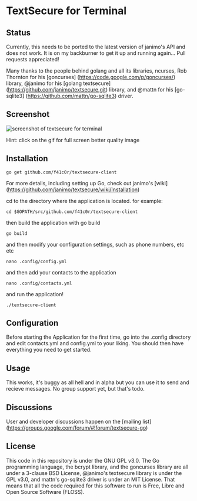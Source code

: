 # TextSecure for Terminal

Status
-------
Currently, this needs to be ported to the latest version of janimo's API and does not work. It is on my backburner to get it up and running again... Pull requests appreciated!


Many thanks to the people behind golang and all its libraries, ncurses, Rob Thornton for his [goncurses] (https://code.google.com/p/goncurses/) library, @janimo for his [golang textsecure] (https://github.com/janimo/textsecure.git) library, and @mattn for his [go-sqlite3] (https://github.com/mattn/go-sqlite3) driver.

Screenshot
----------

![screenshot of textsecure for terminal](https://github.com/f41c0r/textsecure-client/wiki/screenshots/output.gif)

Hint: click on the gif for full screen better quality image

Installation
------------

    go get github.com/f41c0r/textsecure-client

For more details, including setting up Go, check out janimo's [wiki] (https://github.com/janimo/textsecure/wiki/Installation)

cd to the directory where the application is located. for example:
    
    cd $GOPATH/src/github.com/f41c0r/textsecure-client

then build the application with go build

    go build

and then modify your configuration settings, such as phone numbers, etc etc

    nano .config/config.yml

and then add your contacts to the application

    nano .config/contacts.yml

and run the application!
    
    ./textsecure-client 

Configuration
-------------

Before starting the Application for the first time, go into the .config directory and edit contacts.yml and config.yml to your liking. You should then have everything you need to get started.

Usage
-----

This works, it's buggy as all hell and in alpha but you can use it to send and recieve messages. No group support yet, but that's todo.

Discussions
-----------

User and developer discussions happen on the [mailing list] (https://groups.google.com/forum/#!forum/textsecure-go)

License
-------

This code in this repository is under the GNU GPL v3.0. The Go programming language, the bcrypt library, and the goncurses library are all under a 3-clause BSD License, @janimo's textsecure library is under the GPL v3.0, and mattn's go-sqlite3 driver is under an MIT License. That means that all the code required for this software to run is Free, Libre and Open Source Software (FLOSS).
